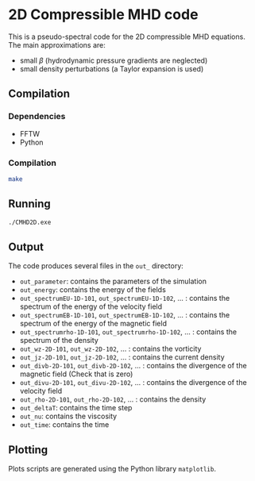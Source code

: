 # 2D Compressible MHD code

This is a pseudo-spectral code for the 2D compressible MHD equations. 
The main approximations are:
- small $\beta$ (hydrodynamic pressure gradients are neglected)
- small density perturbations (a Taylor expansion is used)

## Compilation

### Dependencies

- FFTW
- Python

### Compilation

```bash
make
```

## Running

```bash
./CMHD2D.exe
```

## Output

The code produces several files in the `out_` directory:

- `out_parameter`: contains the parameters of the simulation
- `out_energy`: contains the energy of the fields
- `out_spectrumEU-1D-101`, `out_spectrumEU-1D-102`, ... : contains the spectrum of the energy of the velocity field
- `out_spectrumEB-1D-101`, `out_spectrumEB-1D-102`, ... : contains the spectrum of the energy of the magnetic field
- `out_spectrumrho-1D-101`, `out_spectrumrho-1D-102`, ... : contains the spectrum of the density
- `out_wz-2D-101`, `out_wz-2D-102`, ... : contains the vorticity 
- `out_jz-2D-101`, `out_jz-2D-102`, ... : contains the current density
- `out_divb-2D-101`, `out_divb-2D-102`, ... : contains the divergence of the magnetic field (Check that is zero)
- `out_divu-2D-101`, `out_divu-2D-102`, ... : contains the divergence of the velocity field
- `out_rho-2D-101`, `out_rho-2D-102`, ... : contains the density
- `out_deltaT`: contains the time step
- `out_nu`: contains the viscosity
- `out_time`: contains the time

## Plotting

Plots scripts are generated using the Python library `matplotlib`.
